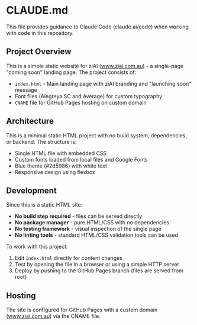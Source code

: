 # CLAUDE.md

This file provides guidance to Claude Code (claude.ai/code) when working with code in this repository.

## Project Overview

This is a simple static website for ziAI (www.ziai.com.au) - a single-page "coming soon" landing page. The project consists of:

- `index.html` - Main landing page with ziAI branding and "launching soon" message
- Font files (Alegreya SC and Average) for custom typography
- `CNAME` file for GitHub Pages hosting on custom domain

## Architecture

This is a minimal static HTML project with no build system, dependencies, or backend. The structure is:

- Single HTML file with embedded CSS
- Custom fonts loaded from local files and Google Fonts
- Blue theme (#2d5986) with white text
- Responsive design using flexbox

## Development

Since this is a static HTML site:

- **No build step required** - files can be served directly
- **No package manager** - pure HTML/CSS with no dependencies  
- **No testing framework** - visual inspection of the single page
- **No linting tools** - standard HTML/CSS validation tools can be used

To work with this project:
1. Edit `index.html` directly for content changes
2. Test by opening the file in a browser or using a simple HTTP server
3. Deploy by pushing to the GitHub Pages branch (files are served from root)

## Hosting

The site is configured for GitHub Pages with a custom domain (www.ziai.com.au) via the CNAME file.
